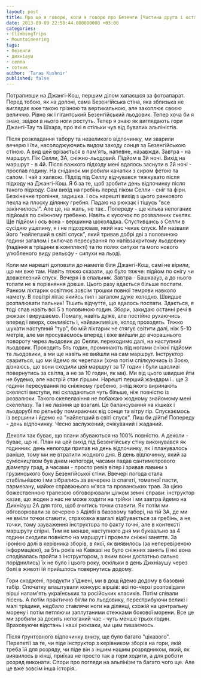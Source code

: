 ```yaml
---
layout: post
title: Про що я говорю, коли я говорю про Безенги [Частина друга і остання]
date: 2013-09-09 22:50:44.000000000 +03:00
categories:
- ClimbingTrips
- Mountaineering
tags:
- безенги
- дихніауш
- селла
- сотник
author: 'Taras Kushnir'
published: false
---
```


Потрапивши на Джангі-Кош, першим ділом хапаєшся за фотоапарат. Перед тобою, як на долоні, сама Безенгійська стіна, яка зблизька не виглядає вже такою грізною та вертикальною, але захоплює своєю величчю. Рівно як і гігантський Безенгійський льодовик. Тепер хоча би я знаю, звідки в нього ноги ростуть. Тепер я знаю як виглядають гори Джангі-Тау та Шхара, про які я стільки чув від бувалих альпіністів.

Після розкладання табору та невеликого відпочинку, ми зварили вечерю і їли, насолоджуючись видом заходу сонця за Безенгійською стіною. А вид цей врізається в пам'ять, напевне, назавжди. Завтра - на маршрут. Пік Селли, 3А, сніжно-льодовий. Підйом в 3й ночі. Вихід на маршрут - в 4й. Після важкого підходу мені вдалось заснути в 2й ночі - проспав годину. На сніданок ми робили канапки з сиром фетою та салом. І чай з халвою. Підхід під Селлу відчувався тяжкувато після підходу на Джангі-Кош. Я б за те, щоб зробити день відпочинку після такого підходу. Сам вихід на гребінь перед піком Селли - сніг та фірн. Безкінечне тропіння, задишка. І ось нарешті вихід з цього ранкового пекла на плоску ділянку гребня. Падаю на рюкзак і тішусь "все закінчилось!". Але це, на жаль, не так.. Попереду - ще кілька непоганих підйомів по сніжному гребеню. Навіть є кусочок по розвалених скелях. Ще підйом і ось вона - вершинна шоколадка. Спустившись з Селли в сусідню ущелину, я і не підозрював, який нас чекає спуск. Ми назвали його "найлегший в світі спуск", який тривав добрі дві з половиною години загалом і включав пересування по напівзакритому льодовику (падіння в тріщини в комплекті) та по полях сипухи та мого нового улюбленого виду рельєфу - сипухи на льоді.

<!--more-->

Коли ми нарешті доповзли до наметів біля Джангі-Кош, самі не вірили, що ми вже там. Навіть тяжко сказати, що було тяжче: підйом по снігу чи довжелезний спуск. Вечеря і в спальник. Завтра - Башхаауз, а до нього топати не в порівняння довше. Цього разу вдається більше поспати. Ранком ліхтарик освітлює зовсім трошки повної темряви навколо намету. В повітрі літає якийсь пил і загалом дуже холодно. Швидше розпалювати пальник! Тішить відчуття, що вдалось поспати. Здається, я тоді спав навіть всі 5 з половиною годин. Збори, закидаю останні речі в рюкзак і вирушаємо. Помалу, навіть дуже, але постійно рухаючись вперед і вверх, сонливість і, найважливіше, холод проходять. Тяжко шукати наступний "тур", бо мій ліхтарик не стягує світити далі, ніж 5-10 метрів, але ми просуваємось вперед і вже вийшли до вчорашнього повороту через льодовик до Селли. переходимо далі, на наступний льодовик. Проходить 5ть годин, проминають під ногами сніжні підйоми та льодовики, а ми ще навіть не вийшли на сам маршрут. Інструктор свариться, що ми йдемо як черепахи (хоча потім спілкуючись із Зоєю, дізнаюсь, що вони сходили цей маршрут за 17 годин і були щасливі повернутись за світла, а не за 10 годин, як ми). Ми від цього швидше йти не будемо, але настрій стає гіршим. Нарешті перший жандарм і.. ще 3 години пересування по сніжному гребеню, з-під якого виринають скелясті виступи, які складаються чуть більше, ніж повністю із розвалюхи. Такого скелелазіння не побажаю жодному знайомому мені скелелазу. Та і не лазіння це взагалі. Це балансування на кішках і льодорубі по рельєфу помираючих від сонця та вітру гір. Спускаємось із вершини і йдемо на "найлегший в світі спуск". Лиш би дійти! Попереду - день відпочинку. Чесно заслужений, очікуваний і жаданий.

Деколи так буває, що плани збуваються на 100% повністю. А деколи - буває, що ні. План на цей вихід під Безенгійську стіну виконувався як годинник: день непогоди припав на день відпочинку, як і планувалось раніше, тому ми не втратили жодного дня. В день відпочинку, який за сумісництвом був днем непогоди, часами падав сантиметрового діаметру град, а часами - просто ревів вітер і зривав лавини з грузинського боку Безенгійської стіни. Ввечері погода стала стабільнішою і ми зібрались за вечерею із спагеті, томатної пасти, пармезану, майже справжнього м'яса та прованських трав. За цією божественною трапезою обговорювали цілком земні справи: інструктор казав, що жоден з нас не може ходити на трійки і ми завтра йдемо на Дихніауш 2А для того, щоб вчитись точки ставити. Як потім ми обговорювали за вечерею з Аділбі в базовому таборі, на тій 3А, де ми не вміли точки ставити, страховка взагалі відбувається за гребінь, а не точки, тому зауваження інструктора по факту точні, але в контексті маршруту спірні. Тим не менше, наступного дня ми буквально за 4 години сходили повністю на маршрут і провели сніжні заняття. За іронією долі в керівника зборів, в якої, як виявилось (за неперевіреною інформацією), за 5ть років на Кавказі не було сніжних занять (і які вона сподівалась пройти з інструктором, з яким вони достатньо сильно поріднились) їх не було і цього року, оскільки в день Дихніаушу через болі в животі їй прийшлось повернутись додому.

Гори сходжені, продукти з'їджені, ми в дощ йдемо додому в базовий табір. Спочатку влаштували конкурс віршів: всі по-черзі розповідали вірші напам'ять українських та російських класиків. Потім співали пісень. А потім практично бігли по льодовику, перестрибуючи великі і малі тріщини, недбало ставлячи ноги на ділянці, схожій на центральну морену і потім петляючи заплутаними стежками бокової морени. Все це ми зробили за досить непоганий час - чуть менше трьох годин. Враховуючи відстань і наші рюкзаки, ми цим пишаємось.

Після ґрунтовного відпочинку внизу, ще було багато "цікавого". Перепетії за те, чи піде інструктор з керівником зборів на гори, якій треба їй для розряду, чи піде він з іншим нашим розрядником, який, як виявилось в кінці, приїхав не просто так в гори ходити, а для роботи розряд виконати. Спори про погляди на альпінізм та багато чого ще. Але це вже зовсім інша історія..
